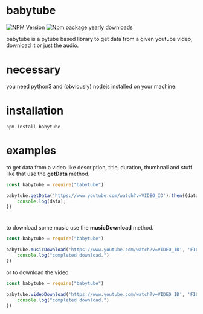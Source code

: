 # babytube
[![NPM Version](https://img.shields.io/npm/v/babytube.svg?maxAge=10)](https://www.npmjs.com/package/babytube)
[![Npm package yearly downloads](https://badgen.net/npm/dt/babytube)](https://npmjs.com/package/babytube)

babytube is a pytube based library to get data from a given youtube video, download it or just the audio. 

# necessary 
you need python3 and (obviously) nodejs installed on your machine. 

# installation 
```
npm install babytube
```

# examples
to get data from a video like description, title, duration, thumbnail and stuff like that use the **getData** method.

```javascript 
const babytube = require("babytube")

babytube.getData('https://www.youtube.com/watch?v=VIDEO_ID').then((data) => {
    console.log(data); 
})
```
# 
to download some music use the **musicDownload** method. 
```javascript 
const babytube = require("babytube")

babytube.musicDownload('https://www.youtube.com/watch?v=VIDEO_ID', 'FILENAME.mp3').on('finish', () => {
    console.log("completed download.")
})
```
or to download the video 
```javascript 
const babytube = require("babytube")

babytube.videoDownload('https://www.youtube.com/watch?v=VIDEO_ID', 'FILENAME.mp4').on('finish', () => {
    console.log("completed download.")
})
```
